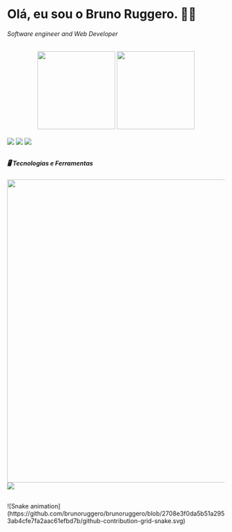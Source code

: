 <h1> Olá, eu sou o Bruno Ruggero. 👋🏻</h1>
<h6> Software engineer and Web Developer</h6>


<div style="text-align: center;">
    <a hef="https://github.com/brunoruggero"></a>
    <img height="180em" src="https://github-readme-stats.vercel.app/api?username=brunoruggero&show_icons=true&theme=tokyonight&include_all_commits=true&count_private=true"/>
    <img height="180em" src="https://github-readme-stats.vercel.app/api/top-langs/?username=brunoruggero&layout=compact&langs_count=16&theme=tokyonight"/>
</div>
<br>
<div> 
  <a href = "mailto:bruno.ruggero@gmail.com"><img src="https://img.shields.io/badge/-Gmail-%23333?style=for-the-badge&logo=gmail&logoColor=white" target="_blank"></a>
  <a href="https://www.linkedin.com/in/bruno-ruggero-04867921" target="_blank"><img src="https://img.shields.io/badge/-LinkedIn-%230077B5?style=for-the-badge&logo=linkedin&logoColor=white" target="_blank"></a>
  <a href="https://www.instagram.com/bruruggero27" target="_blank"><img src="https://img.shields.io/badge/-Instagram-%23E4405F?style=for-the-badge&logo=instagram&logoColor=white" target="_blank"></a>    
</div>

##

##### **🖥️** Tecnologias e Ferramentas

<div style="display: inline_block">
<img width="700px" src="https://skillicons.dev/icons?i=html,css,php,js,jquery,bootstrap,mysql,java,docker,git,github,gitlab,linux,wordpress" />
<img src="https://img.icons8.com/color/48/null/moodle.png" />
</div>

##

<div>
     ![Snake animation](https://github.com/brunoruggero/brunoruggero/blob/2708e3f0da5b51a2953ab4cfe7fa2aac61efbd7b/github-contribution-grid-snake.svg)
     
</div>
